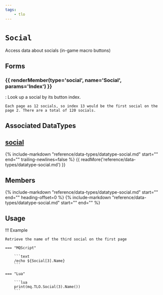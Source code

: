 ```yaml
---
tags:
    - tlo
---
```

# `Social`

<!--tlo-desc-start-->
Access data about socials (in-game macro buttons)
<!--tlo-desc-end-->
## Forms
<!--tlo-forms-start-->
### {{ renderMember(type='social', name='Social', params='Index') }}

:   Look up a social by its button index.

    Each page as 12 socials, so index 13 would be the first social on the page 2. There are a total of 120 socials.
<!--tlo-forms-end-->

## Associated DataTypes

## [social](../data-types/datatype-social.md)
{%
  include-markdown "reference/data-types/datatype-social.md"
  start="<!--dt-desc-start-->"
  end="<!--dt-desc-end-->"
  trailing-newlines=false
%} {{ readMore('reference/data-types/datatype-social.md') }}

<h2>Members</h2>
{%
  include-markdown "reference/data-types/datatype-social.md"
  start="<!--dt-members-start-->"
  end="<!--dt-members-end-->"
  heading-offset=0
%}
{%
  include-markdown "reference/data-types/datatype-social.md"
  start="<!--dt-linkrefs-start-->"
  end="<!--dt-linkrefs-end-->"
%}

## Usage

!!! Example

    Retrieve the name of the third social on the first page

    === "MQScript"

        ```text
        /echo ${Social[3].Name}
        ```

    === "Lua"

        ```lua
        print(mq.TLO.Social(3).Name())
        ```

<!--tlo-linkrefs-start-->
[social]: ../data-types/datatype-social.md
<!--tlo-linkrefs-end-->
